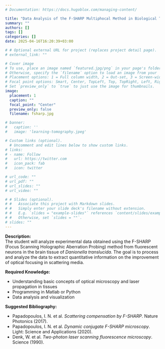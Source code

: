 ```yaml
---
# Documentation: https://docs.hugoblox.com/managing-content/

title: "Data Analysis of the F-SHARP Multiphocal Method in Biological Tissues"
summary: ""
authors: []
tags: []
categories: []
date: 2025-04-16T16:20:39+03:00

# # Optional external URL for project (replaces project detail page).
# external_link: ""

# Cover image
# To use, place an image named `featured.jpg/png` in your page's folder.
# Otherwise, specify the `filename` option to load an image from your `assets/media/` folder.
# Placement options: 1 = Full column width, 2 = Out-set, 3 = Screen-width
# Focal point options: Smart, Center, TopLeft, Top, TopRight, Left, Right, BottomLeft, Bottom, BottomRight
# Set `preview_only` to `true` to just use the image for thumbnails.
image:
  placement: 1
  caption: ""
  focal_point: "Center"
  preview_only: false
  filename: fsharp.jpg

# banner:
#   caption: ''
#   image: 'learning-tomography.jpeg'

# Custom links (optional).
  # Uncomment and edit lines below to show custom links.
# links:
# - name: Follow
#   url: https://twitter.com
#   icon_pack: fab
#   icon: twitter

# url_code: ""
# url_pdf: ""
# url_slides: ""
# url_video: ""

# # Slides (optional).
# #   Associate this project with Markdown slides.
# #   Simply enter your slide deck's filename without extension.
# #   E.g. `slides = "example-slides"` references `content/slides/example-slides.md`.
# #   Otherwise, set `slides = ""`.
# slides: ""
---
```

**Description:**  
The student will analyze experimental data obtained using the F-SHARP (Focus Scanning Holographic Aberration Probing) method from fluorescent neurons in the brain tissue of _Danionella translucida_. The goal is to process and analyze the data to extract quantitative information on the improvement of optical focusing in scattering media.

**Required Knowledge:**  
- Understanding basic concepts of optical microscopy and laser propagation in tissues  
- Programming in Matlab or Python  
- Data analysis and visualization  

**Suggested Bibliography:**  
- Papadopoulos, I. N. et al. _Scattering compensation by F-SHARP_. Nature Photonics (2017).  
- Papadopoulos, I. N. et al. _Dynamic conjugate F-SHARP microscopy_. Light: Science and Applications (2020).  
- Denk, W. et al. _Two-photon laser scanning fluorescence microscopy_. Science (1990).  
<!--more-->